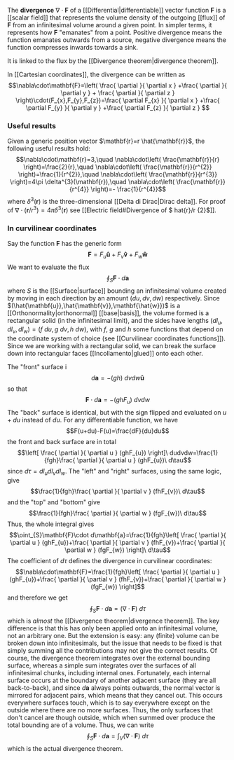 The **divergence** $\nabla\cdot\mathbf{F}$ of a [[Differential|differentiable]] vector function $\mathbf{F}$ is a [[scalar field]] that represents the volume density of the outgoing [[flux]] of $\mathbf{F}$ from an infinitesimal volume around a given point. In simpler terms, it represents how $\mathbf{F}$ "emanates" from a point. Positive divergence means the function emanates outwards from a source, negative divergence means the function compresses inwards towards a sink.

It is linked to the flux by the [[Divergence theorem|divergence theorem]].

In [[Cartesian coordinates]], the divergence can be written as
$$\nabla\cdot\mathbf{F}=\left( \frac{ \partial  }{ \partial x } +\frac{ \partial  }{ \partial y } + \frac{ \partial  }{ \partial z }  \right)\cdot(F_{x},F_{y},F_{z})=\frac{ \partial F_{x} }{ \partial x } +\frac{ \partial F_{y} }{ \partial y } +\frac{ \partial F_{z} }{ \partial z } $$
### Useful results
Given a generic position vector $\mathbf{r}=r \hat{\mathbf{r}}$, the following useful results hold:
$$\nabla\cdot\mathbf{r}=3,\quad \nabla\cdot\left( \frac{\mathbf{r}}{r} \right)=\frac{2}{r},\quad \nabla\cdot\left( \frac{\mathbf{r}}{r^{2}} \right)=\frac{1}{r^{2}},\quad \nabla\cdot\left( \frac{\mathbf{r}}{r^{3}} \right)=4\pi \delta^{3}(\mathbf{r}),\quad \nabla\cdot\left( \frac{\mathbf{r}}{r^{4}} \right)=- \frac{1}{r^{4}}$$
where $\delta ^{3}(\mathbf{r})$ is the three-dimensional [[Delta di Dirac|Dirac delta]]. For proof of $\nabla\cdot(\mathbf{r}/r^{3})=4\pi \delta^{3}(\mathbf{r})$ see [[Electric field#Divergence of $ hat{r}/r {2}$]].
### In curvilinear coordinates
Say the function $\mathbf{F}$ has the generic form
$$\mathbf{F}=F_{u}\mathbf{\hat{u}}+F_{v}\mathbf{\hat{v}}+F_{w}\mathbf{\hat{w}}$$
We want to evaluate the flux
$$\oint_{S} \mathbf{F}\cdot d\mathbf{a}$$
where $S$ is the [[Surface|surface]] bounding an infinitesimal volume created by moving in each direction by an amount $(du,dv,dw)$ respectively. Since $(\hat{\mathbf{u}},\hat{\mathbf{v}},\mathbf{\hat{w}})$ is a [[Orthonormality|orthonormal]] [[base|basis]], the volume formed is a rectangular solid (in the infinitesimal limit), and the sides have lengths $(dl_{u},dl_{v},dl_{w})=(f\ du,g\ dv,h\ dw)$, with $f$, $g$ and $h$ some functions that depend on the coordinate system of choice (see [[Curvilinear coordinates functions]]). Since we are working with a rectangular solid, we can break the surface down into rectangular faces [[Incollamento|glued]] onto each other.

The "front" surface i
$$d\mathbf{a}=-(gh)\ dvdw\mathbf{\hat{u}}$$
so that
$$\mathbf{F}\cdot d\mathbf{a}=-(ghF_{u})\ dvdw$$
The "back" surface is identical, but with the sign flipped and evaluated on $u+du$ instead of $du$. For any differentiable function, we have
$$F(u+du)-F(u)=\frac{dF}{du}du$$
the front and back surface are in total
$$\left[ \frac{ \partial  }{ \partial u } (ghF_{u}) \right]\ dudvdw=\frac{1}{fgh}\frac{ \partial  }{ \partial u } (ghF_{u})\ d\tau$$
since $d\tau=dl_{u}dl_{v}dl_{w}$. The "left" and "right" surfaces, using the same logic, give
$$\frac{1}{fgh}\frac{ \partial  }{ \partial v } (fhF_{v})\ d\tau$$
and the "top" and "bottom" give
$$\frac{1}{fgh}\frac{ \partial  }{ \partial w } (fgF_{w})\ d\tau$$
Thus, the whole integral gives
$$\oint_{S}\mathbf{F}\cdot d\mathbf{a}=\frac{1}{fgh}\left[ \frac{ \partial  }{ \partial u } (ghF_{u})+\frac{ \partial  }{ \partial v } (fhF_{v})+\frac{ \partial  }{ \partial w } (fgF_{w}) \right]\ d\tau$$
The coefficient of $d\tau$ defines the divergence in curvilinear coordinates:
$$\nabla\cdot\mathbf{F}=\frac{1}{fgh}\left[ \frac{ \partial  }{ \partial u } (ghF_{u})+\frac{ \partial  }{ \partial v } (fhF_{v})+\frac{ \partial  }{ \partial w } (fgF_{w}) \right]$$
and therefore we get
$$\oint_{S}\mathbf{F}\cdot d\mathbf{a}=(\nabla\cdot\mathbf{F})\ d\tau$$
which is *almost* the [[Divergence theorem|divergence theorem]]. The key difference is that this has only been applied onto an infinitesimal volume, not an arbitrary one. But the extension is easy: any (finite) volume can be broken down into infinitesimals, but the issue that needs to be fixed is that simply summing all the contributions may not give the correct results. Of course, the divergence theorem integrates over the external bounding surface, whereas a simple sum integrates over the surfaces of all infinitesimal chunks, including internal ones. Fortunately, each internal surface occurs at the boundary of another adjacent surface (they are all back-to-back), and since $d\mathbf{a}$ always points outwards, the normal vector is mirrored for adjacent pairs, which means that they cancel out. This occurs everywhere surfaces touch, which is to say everywhere except on the outside where there are no more surfaces. Thus, the only surfaces that don't cancel are though outside, which when summed over produce the total bounding are of a volume. Thus, we can write
$$\oint_{S}\mathbf{F}\cdot d\mathbf{a}=\int_{V}(\nabla\cdot\mathbf{F})\ d\tau$$
which is the actual divergence theorem.